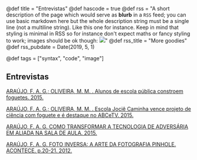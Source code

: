@def title = "Entrevistas"
@def hascode = true
@def rss = "A short description of the page which would serve as **blurb** in a `RSS` feed; you can use basic markdown here but the whole description string must be a single line (not a multiline string). Like this one for instance. Keep in mind that styling is minimal in RSS so for instance don't expect maths or fancy styling to work; images should be ok though: ![](https://upload.wikimedia.org/wikipedia/en/b/b0/Rick_and_Morty_characters.jpg)"
@def rss_title = "More goodies"
@def rss_pubdate = Date(2019, 5, 1)

@def tags = ["syntax", "code", "image"]


## Entrevistas

[ARAÚJO, F. A. G.; OLIVEIRA, M. M. . Alunos de escola pública constroem foguetes. 2015.](https://www.youtube.com/watch?v=XFWtl7e1-do)

[ARAÚJO, F. A. G.; OLIVEIRA, M. M. . Escola Jociê Caminha vence projeto de ciência com foguete e é destaque no ABCeTV. 2015.](https://www.youtube.com/watch?v=rWw8VMFBcUk)


[ARAÚJO, F. A. G. COMO TRANSFORMAR A TECNOLOGIA DE ADVERSÁRIA EM ALIADA NA SALA DE AULA. 2015.](https://www20.opovo.com.br/app/opovo/cotidiano/2015/02/23/noticiasjornalcotidiano,3396678/como-transformar-a-tecnologia-de-adversaria-em-aliada-na-sala-de-aula.shtml)

[ARAÚJO, F. A. G. FOTO INVERSA: A ARTE DA FOTOGRAFIA PINHOLE. ACONTECE. p.20-21. 2012.](https://drive.google.com/file/d/1Krs-VsnsuxwcDmU2qlqqpvEvAllwzcb9/view?usp=sharing)
